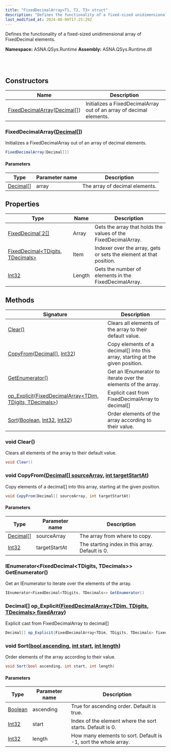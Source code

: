 ```yaml
---
title: "FixedDecimalArray<T1, T2, T3> struct"
description: "Defines the functionality of a fixed-sized unidimensional array of FixedDecimal elements. "
last_modified_at: 2024-08-09T17:25:29Z
---
```


Defines the functionality of a fixed-sized unidimensional array of FixedDecimal elements.

**Namespace:** ASNA.QSys.Runtime
**Assembly:** ASNA.QSys.Runtime.dll

<br>
<br>

## Constructors

| Name | Description |
| --- | --- |
| [FixedDecimalArray](#fixeddecimalarraydecimal)([Decimal\[\]](https://docs.microsoft.com/en-us/dotnet/api/system.decimal)) | Initializes a FixedDecimalArray out of an array of decimal elements.

### FixedDecimalArray([Decimal\[\]](https://docs.microsoft.com/en-us/dotnet/api/system.decimal))

Initializes a FixedDecimalArray out of an array of decimal elements.

```cs
FixedDecimalArray(Decimal[])
```

#### Parameters

| Type | Parameter name | Description
| --- | --- | ---
| [Decimal\[\]](https://docs.microsoft.com/en-us/dotnet/api/system.decimal) | array | The array of decimal elements.

## Properties

| Type | Name | Description
| --- | --- | --- 
| [FixedDecimal`2\[\]](/reference/runtime/qsys-runtime/fixed-decimal-2.html) | Array | Gets the array that holds the values of the FixedDecimalArray. |
| [FixedDecimal\<TDigits, TDecimals\>](/reference/runtime/qsys-runtime/fixed-decimal-2.html) | Item | Indexer over the array, gets or sets the element at that position. |
| [Int32](https://learn.microsoft.com/en-us/dotnet/csharp/language-reference/builtin-types/integral-numeric-types) | Length | Gets the number of elements in the FixedDecimalArray. |

## Methods

| Signature | Description |
| --- | --- |
| [Clear()](#void-clear) | Clears all elements of the array to their default value.
| [CopyFrom](#void-copyfromdecimal--sourcearray-int-targetstartat)([Decimal\[\]](https://docs.microsoft.com/en-us/dotnet/api/system.decimal), [Int32](https://docs.microsoft.com/en-us/dotnet/api/system.int32)) | Copy elements of a decimal[] into this array, starting at the given position.
| [GetEnumerator()](#ienumerator-fixeddecimal-tdigits-tdecimals--getenumerator) | Get an IEnumerator to iterate over the elements of the array.
| [op_Explicit](#decimal--op-explicitfixeddecimalarray-tdim-tdigits-tdecimals-fixedarray)([FixedDecimalArray\<TDim, TDigits, TDecimals\>](/reference/runtime/qsys-runtime/fixed-decimal-array-3.html)) | Explicit cast from FixedDecimalArray to decimal[]
| [Sort](#void-sortbool-ascending-int-start-int-length)([Boolean](https://docs.microsoft.com/en-us/dotnet/api/system.boolean), [Int32](https://docs.microsoft.com/en-us/dotnet/api/system.int32), [Int32](https://docs.microsoft.com/en-us/dotnet/api/system.int32)) | Order elements of the array according to their value.

### void Clear()

Clears all elements of the array to their default value.

```cs
void Clear()
```

### void CopyFrom([Decimal\[\] sourceArray](https://docs.microsoft.com/en-us/dotnet/api/system.decimal), [int targetStartAt](https://learn.microsoft.com/en-us/dotnet/csharp/language-reference/builtin-types/integral-numeric-types))

Copy elements of a decimal[] into this array, starting at the given position.

```cs
void CopyFrom(Decimal[] sourceArray, int targetStartAt)
```

#### Parameters

| Type | Parameter name | Description
| --- | --- | ---
| [Decimal\[\]](https://docs.microsoft.com/en-us/dotnet/api/system.decimal) | sourceArray | The array from where to copy.
| [Int32](https://docs.microsoft.com/en-us/dotnet/api/system.int32) | targetStartAt | The starting index in this array. Default is 0.

### IEnumerator<FixedDecimal<TDigits, TDecimals>> GetEnumerator()

Get an IEnumerator to iterate over the elements of the array.

```cs
IEnumerator<FixedDecimal<TDigits, TDecimals>> GetEnumerator()
```

### Decimal\[\] op_Explicit([FixedDecimalArray\<TDim, TDigits, TDecimals\> fixedArray](/reference/runtime/qsys-runtime/fixed-decimal-array-3.html))

Explicit cast from FixedDecimalArray to decimal[]

```cs
Decimal[] op_Explicit(FixedDecimalArray<TDim, TDigits, TDecimals> fixedArray)
```

### void Sort([bool ascending](https://docs.microsoft.com/en-us/dotnet/api/system.boolean), [int start](https://learn.microsoft.com/en-us/dotnet/csharp/language-reference/builtin-types/integral-numeric-types), [int length](https://learn.microsoft.com/en-us/dotnet/csharp/language-reference/builtin-types/integral-numeric-types))

Order elements of the array according to their value.

```cs
void Sort(bool ascending, int start, int length)
```

#### Parameters

| Type | Parameter name | Description
| --- | --- | ---
| [Boolean](https://docs.microsoft.com/en-us/dotnet/api/system.boolean) | ascending | True for ascending order. Default is true.
| [Int32](https://docs.microsoft.com/en-us/dotnet/api/system.int32) | start | Index of the element where the sort starts. Default is 0.
| [Int32](https://docs.microsoft.com/en-us/dotnet/api/system.int32) | length | How many elements to sort. Default is -1, sort the whole array.
